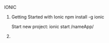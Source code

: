 IONIC

1. Getting Started with Ionic
	npm install -g ionic

   Start new project:
	ionic start /nameApp/


2.